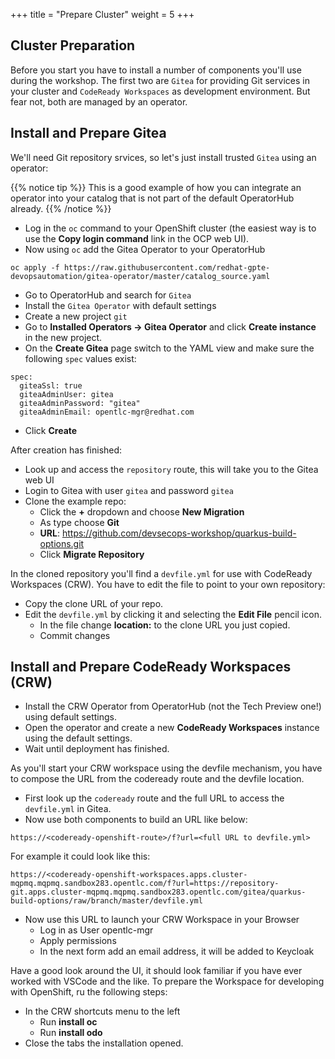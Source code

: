 +++
title = "Prepare Cluster"
weight = 5
+++

## Cluster Preparation

Before you start you have to install a number of components you'll use during the workshop. The first two are `Gitea` for providing Git services in your cluster and `CodeReady Workspaces` as development environment. But fear not, both are managed by an operator.

## Install and Prepare Gitea
We'll need Git repository srvices, so let's just install trusted `Gitea` using an operator:

{{% notice tip %}}
This is a good example of how you can integrate an operator into your catalog that is not part of the default OperatorHub already.
{{% /notice %}}

- Log in the `oc` command to your OpenShift cluster (the easiest way is to use the **Copy login command** link in the OCP web UI).
- Now using `oc` add the Gitea Operator to your OperatorHub
```
oc apply -f https://raw.githubusercontent.com/redhat-gpte-devopsautomation/gitea-operator/master/catalog_source.yaml
```
- Go to OperatorHub and search for `Gitea`
- Install the `Gitea Operator` with default settings
- Create a new project `git`
- Go to **Installed Operators -> Gitea Operator** and click **Create instance** in the new project.
- On the **Create Gitea** page switch to the YAML view and make sure the following `spec` values exist:

```
spec:
  giteaSsl: true
  giteaAdminUser: gitea
  giteaAdminPassword: "gitea"
  giteaAdminEmail: opentlc-mgr@redhat.com
```
- Click **Create**

After creation has finished:
- Look up and access the `repository` route, this will take you to the Gitea web UI
- Login to Gitea with user `gitea` and password `gitea`
- Clone the example repo:
  - Click the **+** dropdown and choose **New Migration**
  - As type choose **Git**
  - **URL**: https://github.com/devsecops-workshop/quarkus-build-options.git
  - Click **Migrate Repository**

In the cloned repository you'll find a `devfile.yml` for use with CodeReady Workspaces (CRW). You have to edit the file to point to your own repository:
- Copy the clone URL of your repo.
- Edit the `devfile.yml` by clicking it and selecting the **Edit File** pencil icon.
  - In the file change **location:** to the clone URL you just copied.
  - Commit changes

## Install and Prepare CodeReady Workspaces (CRW)
- Install the CRW Operator from OperatorHub (not the Tech Preview one!) using default settings.
- Open the operator and create a new **CodeReady Workspaces** instance using the default settings.
- Wait until deployment has finished.

As you'll start your CRW workspace using the devfile mechanism, you have to compose the URL from the codeready route and the devfile location.
- First look up the `codeready` route and the full URL to access the `devfile.yml` in Gitea.
- Now use both components to build an URL like below:
```
https://<codeready-openshift-route>/f?url=<full URL to devfile.yml>
```
For example it could look like this:
```
https://<codeready-openshift-workspaces.apps.cluster-mqpmq.mqpmq.sandbox283.opentlc.com/f?url=https://repository-git.apps.cluster-mqpmq.mqpmq.sandbox283.opentlc.com/gitea/quarkus-build-options/raw/branch/master/devfile.yml
```
- Now use this URL to launch your CRW Workspace in your Browser
  - Log in as User opentlc-mgr
  - Apply permissions
  - In the next form add an email address, it will be added to Keycloak

Have a good look around the UI, it should look familiar if you have ever worked with VSCode and the like. To prepare the Workspace for developing with OpenShift, ru the following steps:

- In the CRW shortcuts menu to the left
  - Run **install oc**
  - Run **install odo**
- Close the tabs the installation opened.
